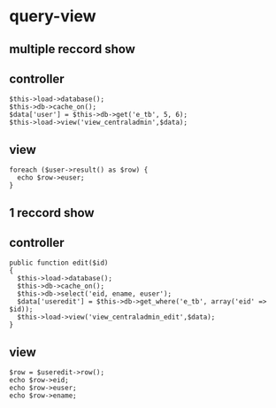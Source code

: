 # query-view

## multiple reccord show

## controller
````
$this->load->database();
$this->db->cache_on();
$data['user'] = $this->db->get('e_tb', 5, 6);
$this->load->view('view_centraladmin',$data);
````    
## view
````    
foreach ($user->result() as $row) {
  echo $row->euser;
}
````
## 1 reccord show
## controller
````
public function edit($id)
{
  $this->load->database();
  $this->db->cache_on();
  $this->db->select('eid, ename, euser');
  $data['useredit'] = $this->db->get_where('e_tb', array('eid' => $id));
  $this->load->view('view_centraladmin_edit',$data);
}
````
## view
````    
$row = $useredit->row();
echo $row->eid;
echo $row->euser;
echo $row->ename;
````
